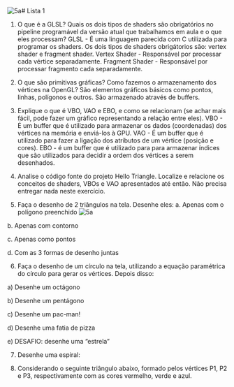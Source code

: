 ![5a](https://github.com/fernandofacco/Projetos-Processamento-Grafico-2023_2/assets/88943228/c941c735-4043-4e20-8ae4-90273f1a2eaf)# Lista 1

1. O que é a GLSL? Quais os dois tipos de shaders são obrigatórios no pipeline programável da versão atual que trabalhamos em aula e o que eles processam?
   GLSL - É uma linguagem parecida com C utilizada para programar os shaders. Os dois tipos de shaders obrigátorios são: vertex shader e fragment shader.
   Vertex Shader - Responsável por processar cada vértice separadamente.
   Fragment Shader - Responsável por processar fragmento cada separadamente.

2. O que são primitivas gráficas? Como fazemos o armazenamento dos vértices na OpenGL?
   São elementos gráficos básicos como pontos, linhas, polígonos e outros. São armazenado através de buffers.
   
4. Explique o que é VBO, VAO e EBO, e como se relacionam (se achar mais fácil, pode fazer um gráfico representando a relação entre eles).
   VBO - É um buffer que é utilizado para armazenar os dados (coordenadas) dos vértices na memória e enviá-los à GPU.
   VAO - É um buffer que é utilizado para fazer a ligação dos atributos de um vértice (posição e cores).
   EBO - é um buffer que é utilizado para para armazenar índices que são utilizados para decidir a ordem dos vértices a serem desenhados.

5. Analise o código fonte do projeto Hello Triangle. Localize e relacione os conceitos de shaders, VBOs e VAO apresentados até então. Não precisa entregar nada neste exercício.

6. Faça o desenho de 2 triângulos na tela. Desenhe eles:
a. Apenas com o polígono preenchido
![5a](https://github.com/fernandofacco/Projetos-Processamento-Grafico-2023_2/assets/88943228/8bd8e34a-54a5-4c77-add3-370084a2a7a8)


b. Apenas com contorno

c. Apenas como pontos

d. Com as 3 formas de desenho juntas

6. Faça o desenho de um círculo na tela, utilizando a equação paramétrica do círculo para gerar os vértices. Depois disso:

a) Desenhe um octágono

b) Desenhe um pentágono

c) Desenhe um pac-man!

d) Desenhe uma fatia de pizza

e) DESAFIO: desenhe uma “estrela”

7. Desenhe uma espiral:

8. Considerando o seguinte triângulo abaixo, formado pelos vértices P1, P2 e P3, respectivamente com as cores vermelho, verde e azul.
